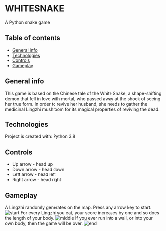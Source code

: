 # WHITESNAKE
A Python snake game
## Table of contents
* [General info](#general-info)
* [Technologies](#technologies)
* [Controls](#controls)
* [Gameplay](#gameplay)

## General info
This game is based on the Chinese tale of the White Snake, a shape-shifting demon that fell in love with mortal, who passed away at the shock of seeing her true form. 
In order to revive her husband, she needs to gather the medicinal Lingzhi mushroom for its magical properties of reviving the dead. 
	
## Technologies
Project is created with:
Python 3.8
	
## Controls
* Up arrow - head up
* Down arrow - head down
* Left arrow - head left
* Right arrow - head right

## Gameplay
A Lingzhi randomly generates on the map. Press any arrow key to start.
![start](./WHITESNAKE/readmepics/start.png)
For every Lingzhi you eat, your score increases by one and so does the length of your body.
![middle](./WHITESNAKE/readmepics/middle.png)
If you ever run into a wall, or into your own body, then the game will be over.
![end](./WHITESNAKE/readmepics/end.png)
